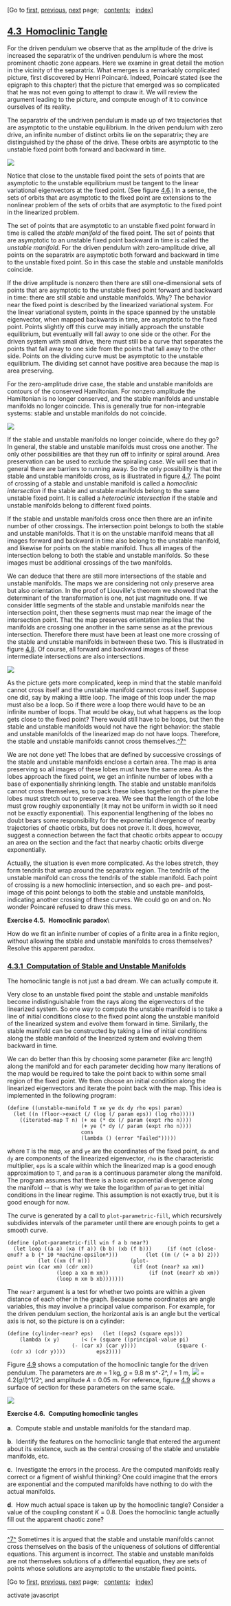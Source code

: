 <div class="navigation">

[Go to <span>[first](book.html),
[previous](book-Z-H-50.html)</span><span>,
[next](book-Z-H-52.html)</span> page<span>;
  </span><span>[contents](book-Z-H-4.html#%_toc_start)</span><span><span>;
  </span>[index](book-Z-H-82.html#%_index_start)</span>]

</div>

[4.3  Homoclinic Tangle](book-Z-H-4.html#%_toc_%_sec_4.3)
---------------------------------------------------------

For the driven pendulum we observe that as the amplitude of the drive is
increased the separatrix of the undriven pendulum is where the most
prominent chaotic zone appears. Here we examine in great detail the
motion in the vicinity of the separatrix. What emerges is a remarkably
complicated picture, first discovered by Henri Poincaré. Indeed,
Poincaré stated (see the epigraph to this chapter) that the picture that
emerged was so complicated that he was not even going to attempt to draw
it. We will review the argument leading to the picture, and compute
enough of it to convince ourselves of its reality.

The separatrix of the undriven pendulum is made up of two trajectories
that are asymptotic to the unstable equilibrium. In the driven pendulum
with zero drive, an infinite number of distinct orbits lie on the
separatrix; they are distinguished by the phase of the drive. These
orbits are asymptotic to the unstable fixed point both forward and
backward in time.

<div align="left">

![](chap4-Z-G-40.gif)

</div>

Notice that close to the unstable fixed point the sets of points that
are asymptotic to the unstable equilibrium must be tangent to the linear
variational eigenvectors at the fixed point. (See
figure [4.6](#FIGURE_4.6).) In a sense, the sets of orbits that are
asymptotic to the fixed point are extensions to the nonlinear problem of
the sets of orbits that are asymptotic to the fixed point in the
linearized problem.

The set of points that are asymptotic to an unstable fixed point forward
in time is called the *stable manifold* of the fixed point. The set of
points that are asymptotic to an unstable fixed point backward in time
is called the *unstable manifold*. For the driven pendulum with
zero-amplitude drive, all points on the separatrix are asymptotic both
forward and backward in time to the unstable fixed point. So in this
case the stable and unstable manifolds coincide.

If the drive amplitude is nonzero then there are still one-dimensional
sets of points that are asymptotic to the unstable fixed point forward
and backward in time: there are still stable and unstable manifolds.
Why? The behavior near the fixed point is described by the linearized
variational system. For the linear variational system, points in the
space spanned by the unstable eigenvector, when mapped backwards in
time, are asymptotic to the fixed point. Points slightly off this curve
may initially approach the unstable equilibrium, but eventually will
fall away to one side or the other. For the driven system with small
drive, there must still be a curve that separates the points that fall
away to one side from the points that fall away to the other side.
Points on the dividing curve must be asymptotic to the unstable
equilibrium. The dividing set cannot have positive area because the map
is area preserving.

For the zero-amplitude drive case, the stable and unstable manifolds are
contours of the conserved Hamiltonian. For nonzero amplitude the
Hamiltonian is no longer conserved, and the stable manifolds and
unstable manifolds no longer coincide. This is generally true for
non-integrable systems: stable and unstable manifolds do not coincide.

<div align="left">

![](chap4-Z-G-41.gif)

</div>

If the stable and unstable manifolds no longer coincide, where do they
go? In general, the stable and unstable manifolds must cross one
another. The only other possibilities are that they run off to infinity
or spiral around. Area preservation can be used to exclude the spiraling
case. We will see that in general there are barriers to running away. So
the only possibility is that the stable and unstable manifolds cross, as
is illustrated in figure [4.7](#FIGURE_4.7). The point of crossing of a
stable and unstable manifold is called a *homoclinic intersection* if
the stable and unstable manifolds belong to the same unstable fixed
point. It is called a *heteroclinic intersection* if the stable and
unstable manifolds belong to different fixed points.

If the stable and unstable manifolds cross once then there are an
infinite number of other crossings. The intersection point belongs to
both the stable and unstable manifolds. That it is on the unstable
manifold means that all images forward and backward in time also belong
to the unstable manifold, and likewise for points on the stable
manifold. Thus all images of the intersection belong to both the stable
and unstable manifolds. So these images must be additional crossings of
the two manifolds.

We can deduce that there are still more intersections of the stable and
unstable manifolds. The maps we are considering not only preserve area
but also orientation. In the proof of Liouville's theorem we showed that
the determinant of the transformation is one, not just magnitude one. If
we consider little segments of the stable and unstable manifolds near
the intersection point, then these segments must map near the image of
the intersection point. That the map preserves orientation implies that
the manifolds are crossing one another in the same sense as at the
previous intersection. Therefore there must have been at least one more
crossing of the stable and unstable manifolds in between these two. This
is illustrated in figure [4.8](#FIGURE_4.8). Of course, all forward and
backward images of these intermediate intersections are also
intersections.

<div align="left">

![](chap4-Z-G-42.gif)

</div>

As the picture gets more complicated, keep in mind that the stable
manifold cannot cross itself and the unstable manifold cannot cross
itself. Suppose one did, say by making a little loop. The image of this
loop under the map must also be a loop. So if there were a loop there
would have to be an infinite number of loops. That would be okay, but
what happens as the loop gets close to the fixed point? There would
still have to be loops, but then the stable and unstable manifolds would
not have the right behavior: the stable and unstable manifolds of the
linearized map do not have loops. Therefore, the stable and unstable
manifolds cannot cross themselves.[^7^](#footnote_Temp_309)

We are not done yet! The lobes that are defined by successive crossings
of the stable and unstable manifolds enclose a certain area. The map is
area preserving so all images of these lobes must have the same area. As
the lobes approach the fixed point, we get an infinite number of lobes
with a base of exponentially shrinking length. The stable and unstable
manifolds cannot cross themselves, so to pack these lobes together on
the plane the lobes must stretch out to preserve area. We see that the
length of the lobe must grow roughly exponentially (it may not be
uniform in width so it need not be exactly exponential). This
exponential lengthening of the lobes no doubt bears some responsibility
for the exponential divergence of nearby trajectories of chaotic orbits,
but does not prove it. It does, however, suggest a connection between
the fact that chaotic orbits appear to occupy an area on the section and
the fact that nearby chaotic orbits diverge exponentially.

Actually, the situation is even more complicated. As the lobes stretch,
they form tendrils that wrap around the separatrix region. The tendrils
of the unstable manifold can cross the tendrils of the stable manifold.
Each point of crossing is a new homoclinic intersection, and so each
pre- and post-image of this point belongs to both the stable and
unstable manifolds, indicating another crossing of these curves. We
could go on and on. No wonder Poincaré refused to draw this mess.

**Exercise 4.5.**  **Homoclinic paradox**\

How do we fit an infinite number of copies of a finite area in a finite
region, without allowing the stable and unstable manifolds to cross
themselves? Resolve this apparent paradox.

### [4.3.1  Computation of Stable and Unstable Manifolds](book-Z-H-4.html#%_toc_%_sec_4.3.1)

The homoclinic tangle is not just a bad dream. We can actually compute
it.

Very close to an unstable fixed point the stable and unstable manifolds
become indistinguishable from the rays along the eigenvectors of the
linearized system. So one way to compute the unstable manifold is to
take a line of initial conditions close to the fixed point along the
unstable manifold of the linearized system and evolve them forward in
time. Similarly, the stable manifold can be constructed by taking a line
of initial conditions along the stable manifold of the linearized system
and evolving them backward in time.

We can do better than this by choosing some parameter (like arc length)
along the manifold and for each parameter deciding how many iterations
of the map would be required to take the point back to within some small
region of the fixed point. We then choose an initial condition along the
linearized eigenvectors and iterate the point back with the map. This
idea is implemented in the following program:

`(define ((unstable-manifold T xe ye dx dy rho eps) param)   (let ((n (floor->exact (/ (log (/ param eps)) (log rho)))))     ((iterated-map T n) (+ xe (* dx (/ param (expt rho n))))                         (+ ye (* dy (/ param (expt rho n))))                         cons                         (lambda () (error "Failed"))))) `

where `T` is the map, `xe` and `ye` are the coordinates of the fixed
point, `dx` and `dy` are components of the linearized eigenvector, `rho`
is the characteristic multiplier, `eps` is a scale within which the
linearized map is a good enough approximation to `T`, and `param` is a
continuous parameter along the manifold. The program assumes that there
is a basic exponential divergence along the manifold -- that is why we
take the logarithm of `param` to get initial conditions in the linear
regime. This assumption is not exactly true, but it is good enough for
now.

The curve is generated by a call to `plot-parametric-fill`, which
recursively subdivides intervals of the parameter until there are enough
points to get a smooth curve.

`(define (plot-parametric-fill win f a b near?)   (let loop ((a a) (xa (f a)) (b b) (xb (f b)))     (if (not (close-enuf? a b (* 10 *machine-epsilon*)))         (let ((m (/ (+ a b) 2)))           (let ((xm (f m)))             (plot-point win (car xm) (cdr xm))             (if (not (near? xa xm))                 (loop a xa m xm))             (if (not (near? xb xm))                 (loop m xm b xb))))))) `

The `near?` argument is a test for whether two points are within a given
distance of each other in the graph. Because some coordinates are angle
variables, this may involve a principal value comparison. For example,
for the driven pendulum section, the horizontal axis is an angle but the
vertical axis is not, so the picture is on a cylinder:

`(define (cylinder-near? eps)   (let ((eps2 (square eps)))     (lambda (x y)       (< (+ (square ((principal-value pi)                      (- (car x) (car y))))             (square (- (cdr x) (cdr y))))          eps2)))) `

Figure [4.9](#FIGURE_4.9) shows a computation of the homoclinic tangle
for the driven pendulum. The parameters are *m* = 1 kg, *g* = 9.8 m
s^`-`2^, *l* = 1 m, ![](chap1-Z-G-D-23.gif) = 4.2(*g*/*l*)^1/2^, and
amplitude *A* = 0.05 m. For reference, figure [4.9](#FIGURE_4.9) shows a
surface of section for these parameters on the same scale.

<div align="left">

![](chap4-Z-G-43.gif)

</div>

**Exercise 4.6.**  **Computing homoclinic tangles**\
\
**a**.  Compute stable and unstable manifolds for the standard map.

**b**.  Identify the features on the homoclinic tangle that entered the
argument about its existence, such as the central crossing of the stable
and unstable manifolds, etc.

**c**.  Investigate the errors in the process. Are the computed
manifolds really correct or a figment of wishful thinking? One could
imagine that the errors are exponential and the computed manifolds have
nothing to do with the actual manifolds.

**d**.  How much actual space is taken up by the homoclinic tangle?
Consider a value of the coupling constant *K* = 0.8. Does the homoclinic
tangle actually fill out the apparent chaotic zone?

<div class="smallprint">

------------------------------------------------------------------------

</div>

<div class="footnote">

[^7^](#call_footnote_Temp_309) Sometimes it is argued that the stable
and unstable manifolds cannot cross themselves on the basis of the
uniqueness of solutions of differential equations. This argument is
incorrect. The stable and unstable manifolds are not themselves
solutions of a differential equation, they are sets of points whose
solutions are asymptotic to the unstable fixed points.

</div>

<div class="navigation">

[Go to <span>[first](book.html),
[previous](book-Z-H-50.html)</span><span>,
[next](book-Z-H-52.html)</span> page<span>;
  </span><span>[contents](book-Z-H-4.html#%_toc_start)</span><span><span>;
  </span>[index](book-Z-H-82.html#%_index_start)</span>]

</div>

activate javascript

